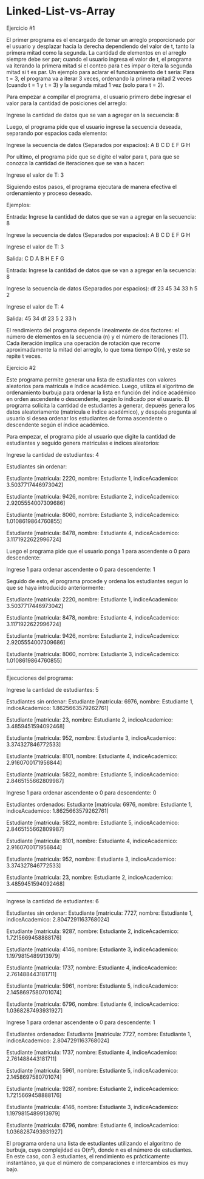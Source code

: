 # Linked-List-vs-Array

Ejercicio #1

El primer programa es el encargado de tomar un arreglo proporcionado por el usuario y desplazar hacia la derecha dependiendo del valor de t, tanto la primera mitad como la segunda. La cantidad de elementos en el arreglo siempre debe ser par; cuando el usuario ingresa el valor de t, el programa va iterando la primera mitad si el conteo para t es impar o itera la segunda mitad si t es par. Un ejemplo para aclarar el funcionamiento de t seria: Para t = 3, el programa va a iterar 3 veces, ordenando la primera mitad 2 veces (cuando t = 1 y t = 3) y la segunda mitad 1 vez (solo para t = 2).

Para empezar a compilar el programa, el usuario primero debe ingresar el valor para la cantidad de posiciones del arreglo:

Ingrese la cantidad de datos que se van a agregar en la secuencia: 
8

Luego, el programa pide que el usuario ingrese la secuencia deseada, separando por espacios cada elemento:

Ingrese la secuencia de datos (Separados por espacios): 
A B C D E F G H

Por ultimo, el programa pide que se digite el valor para t, para que se conozca la cantidad de iteraciones que se van a hacer:

Ingrese el valor de T: 
3

Siguiendo estos pasos, el programa ejecutara de manera efectiva el ordenamiento y proceso deseado.


Ejemplos:

Entrada:
Ingrese la cantidad de datos que se van a agregar en la secuencia: 
8

Ingrese la secuencia de datos (Separados por espacios): 
A B C D E F G H

Ingrese el valor de T: 
3

Salida:
C D A B H E F G


Entrada:
Ingrese la cantidad de datos que se van a agregar en la secuencia: 
8

Ingrese la secuencia de datos (Separados por espacios): 
df 23 45 34 33 h 5 2

Ingrese el valor de T: 
4

Salida:
45 34 df 23 5 2 33 h

El rendimiento del programa depende linealmente de dos factores: el número de elementos en la secuencia (n) y el número de iteraciones (T). Cada iteración implica una operación de rotación que recorre aproximadamente la mitad del arreglo, lo que toma tiempo O(n), y este se repite t veces.

Ejercicio #2

Este programa permite generar una lista de estudiantes con valores aleatorios para matrícula e índice académico. Luego, utiliza el algoritmo de ordenamiento burbuja para ordenar la lista en función del índice académico en orden ascendente o descendente, según lo indicado por el usuario. El programa solicita la cantidad de estudiantes a generar, depueés genera los datos aleatoriamente (matrícula e índice académico), y después pregunta al usuario si desea ordenar los estudiantes de forma ascendente o descendente según el índice académico.

Para empezar, el programa pide al usuario que digite la cantidad de estudiantes y seguido genera matriculas e indices aleatorios:

Ingrese la cantidad de estudiantes: 
4

Estudiantes sin ordenar:

Estudiante [matricula: 2220, nombre: Estudiante 1, indiceAcademico: 3.5037717446973042]

Estudiante [matricula: 9426, nombre: Estudiante 2, indiceAcademico: 2.9205554007309686]

Estudiante [matricula: 8060, nombre: Estudiante 3, indiceAcademico: 1.0108619864760855]

Estudiante [matricula: 8478, nombre: Estudiante 4, indiceAcademico: 3.1171922622996724]

Luego el programa pide que el usuario ponga 1 para ascendente o 0 para descendente:

Ingrese 1 para ordenar ascendente o 0 para descendente:
1

Seguido de esto, el programa procede y ordena los estudiantes segun lo que se haya introducido anteriormente:

Estudiante [matricula: 2220, nombre: Estudiante 1, indiceAcademico: 3.5037717446973042]

Estudiante [matricula: 8478, nombre: Estudiante 4, indiceAcademico: 3.1171922622996724]

Estudiante [matricula: 9426, nombre: Estudiante 2, indiceAcademico: 2.9205554007309686]

Estudiante [matricula: 8060, nombre: Estudiante 3, indiceAcademico: 1.0108619864760855]

------------------------------------------------------------------------------------------------------------

Ejecuciones del programa:

Ingrese la cantidad de estudiantes: 
5

Estudiantes sin ordenar:
Estudiante [matricula: 6976, nombre: Estudiante 1, indiceAcademico: 1.8625663579262761]

Estudiante [matricula: 23, nombre: Estudiante 2, indiceAcademico: 3.4859451594092468]

Estudiante [matricula: 952, nombre: Estudiante 3, indiceAcademico: 3.374327846772533]

Estudiante [matricula: 8101, nombre: Estudiante 4, indiceAcademico: 2.9160700171956844]

Estudiante [matricula: 5822, nombre: Estudiante 5, indiceAcademico: 2.8465155662809987]

Ingrese 1 para ordenar ascendente o 0 para descendente:
0

Estudiantes ordenados:
Estudiante [matricula: 6976, nombre: Estudiante 1, indiceAcademico: 1.8625663579262761]

Estudiante [matricula: 5822, nombre: Estudiante 5, indiceAcademico: 2.8465155662809987]

Estudiante [matricula: 8101, nombre: Estudiante 4, indiceAcademico: 2.9160700171956844]

Estudiante [matricula: 952, nombre: Estudiante 3, indiceAcademico: 3.374327846772533]

Estudiante [matricula: 23, nombre: Estudiante 2, indiceAcademico: 3.4859451594092468]

-------------------------------------------------------------------------------------------

Ingrese la cantidad de estudiantes: 
6

Estudiantes sin ordenar:
Estudiante [matricula: 7727, nombre: Estudiante 1, indiceAcademico: 2.8047291163768024]

Estudiante [matricula: 9287, nombre: Estudiante 2, indiceAcademico: 1.7215669458888176]

Estudiante [matricula: 4146, nombre: Estudiante 3, indiceAcademico: 1.1979815489913979]

Estudiante [matricula: 1737, nombre: Estudiante 4, indiceAcademico: 2.761488443181711]

Estudiante [matricula: 5961, nombre: Estudiante 5, indiceAcademico: 2.1458697580701074]

Estudiante [matricula: 6796, nombre: Estudiante 6, indiceAcademico: 1.0368287493931927]

Ingrese 1 para ordenar ascendente o 0 para descendente:
1

Estudiantes ordenados:
Estudiante [matricula: 7727, nombre: Estudiante 1, indiceAcademico: 2.8047291163768024]

Estudiante [matricula: 1737, nombre: Estudiante 4, indiceAcademico: 2.761488443181711]

Estudiante [matricula: 5961, nombre: Estudiante 5, indiceAcademico: 2.1458697580701074]

Estudiante [matricula: 9287, nombre: Estudiante 2, indiceAcademico: 1.7215669458888176]

Estudiante [matricula: 4146, nombre: Estudiante 3, indiceAcademico: 1.1979815489913979]

Estudiante [matricula: 6796, nombre: Estudiante 6, indiceAcademico: 1.0368287493931927]

El programa ordena una lista de estudiantes utilizando el algoritmo de burbuja, cuya complejidad es O(n²), donde n es el número de estudiantes. En este caso, con 3 estudiantes, el rendimiento es prácticamente instantáneo, ya que el número de comparaciones e intercambios es muy bajo.
